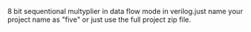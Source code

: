 8 bit sequentional multyplier in data flow mode in verilog.just name your project name as "five" or just use the full project zip file.

